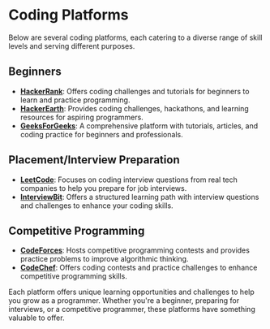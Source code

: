 # Coding Platforms

Below are several coding platforms, each catering to a diverse range of skill levels and serving different purposes.

## Beginners

- **[HackerRank](https://www.hackerrank.com/)**: Offers coding challenges and tutorials for beginners to learn and practice programming.
- **[HackerEarth](https://www.hackerearth.com/)**: Provides coding challenges, hackathons, and learning resources for aspiring programmers.
- **[GeeksForGeeks](https://www.geeksforgeeks.org/)**: A comprehensive platform with tutorials, articles, and coding practice for beginners and professionals.

## Placement/Interview Preparation

- **[LeetCode](https://leetcode.com/)**: Focuses on coding interview questions from real tech companies to help you prepare for job interviews.
- **[InterviewBit](https://www.interviewbit.com/)**: Offers a structured learning path with interview questions and challenges to enhance your coding skills.

## Competitive Programming

- **[CodeForces](https://codeforces.com/)**: Hosts competitive programming contests and provides practice problems to improve algorithmic thinking.
- **[CodeChef](https://www.codechef.com/)**: Offers coding contests and practice challenges to enhance competitive programming skills.

Each platform offers unique learning opportunities and challenges to help you grow as a programmer. Whether you're a beginner, preparing for interviews, or a competitive programmer, these platforms have something valuable to offer.
